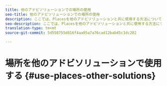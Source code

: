 ```yaml
---
title: 他のアドビソリューションでの場所の使用
seo-title: 他のアドビソリューションでの場所の使用
description: ここでは、Placesを他のアドビソリューションと共に使用する方法について説明します。
seo-description: ここでは、Placesを他のアドビソリューションと共に使用する方法について説明します。
translation-type: tm+mt
source-git-commit: 5d558755d816f4aa05a7a76cad12bab45c1dc282

---
```



# 場所を他のアドビソリューションで使用する {#use-places-other-solutions}


